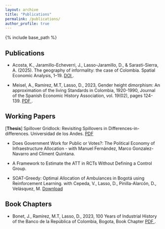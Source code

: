 ```yaml
---
layout: archive
title: "Publications"
permalink: /publications/
author_profile: true
---
```

{% include base_path %}

## Publications
* Acosta, K., Jaramillo-Echeverri, J., Lasso-Jaramillo, D., & Sarasti-Sierra, A. (2025). The geography of informality: the case of Colombia. Spatial Economic Analysis, 1–19. <a href = "https://doi.org/10.1080/17421772.2025.2522807" > DOI </a>. 

* Meisel, A., Ramirez, M.T, Lasso, D., 2023, Gender height dimorphism: An approximation of the living Standards in Colombia, 1920-1990, Journal of the Spanish Economic History Association, vol. 19(02), pages 124-139. <a href = "https://recyt.fecyt.es/index.php/IHE/article/view/100417/73128" > PDF </a>.

<p hidden> * Lasso, D., Pinilla-Alarcón, D., y Caicedo-Silva, S. (2023). Misión Kemmerer: su impacto sobre el desempeño económico a corto y mediano plazo en los países de #Latinoamérica. Tiempo Y economía, 10(2), 1–19. <a href = "https://revistas.utadeo.edu.co/index.php/TyE/article/view/mision-kemmerer-impacto-sobre-desempeno-economico-latinoamerica" > Download </a>.</p>

## Working Papers 
[<b>Thesis</b>] Spillover Gridlock: Revisiting Spillovers in  Differences-in-differences. Universidad de los Andes.  <a href = "https://repositorio.uniandes.edu.co/server/api/core/bitstreams/f5733f7d-dede-4224-9d86-ed7070570abc/content" > PDF </a> 

* Does Government Work for Public or Votes?: The Political Economy of Infraestructure Allocation - </i> with Manuel Fernández, Marco Gonzalez-Navarro and Climent Quintana. </i>

* A Framework to Estimate the ATT in RCTs Without Defining a Control Group.

* SOAT-Greedy: Optimal Allocation of Ambulances in Bogotá using Reinforcement Learning.  with Cepeda, V., Lasso, D., Pinilla-Alarcón, D., Velásquez, M. [Download](https://daniell419.github.io/files/Soat-Greedy.pdf)

<p hidden> * Lasso, D., Mejia, G. Rozo, M.,, Velásquez, M., "Predicting fatal Transit Accidents in Bogota", Working Paper [Download](https://daniell419.github.io/files/accidentes.pdf)</p>

<p hidden> * Lasso, D., Mejia, G. Rozo, M., "Toward a Cost-Effective Prediction of Poverty in Colombia", Working Paper [Download](https://daniell419.github.io/files/pverty.pdf)</p>

<p hidden> * Lasso, D., "What's Up or WhatsApp: Effect of High-Speed Internet Connection on Standarized Tests", Working Paper  [Download](https://daniell419.github.io/files/PNFO.pdf) </p>

## Book Chapters
* Bonet, J., Ramirez, M.T, Lasso, D., 2023, 100 Years of Industrial History of the Banco de la República of Colombia, Bogota, Book Chapter <a href = "https://www.banrep.gov.co/es/publicaciones/libros/memorias-banrep-primer-centenario" > PDF </a>.